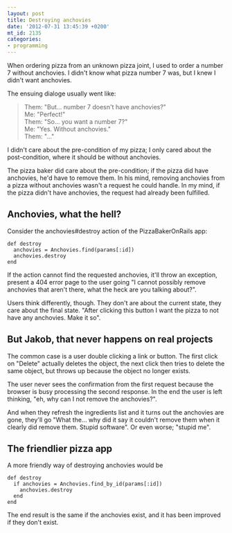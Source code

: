 ```yaml
---
layout: post
title: Destroying anchovies
date: '2012-07-31 13:45:39 +0200'
mt_id: 2135
categories:
- programming
---
```

When ordering pizza from an unknown pizza joint, I used to order a number 7 without anchovies. I didn't know what pizza number 7 was, but I knew I didn't want anchovies. 

The ensuing dialoge usually went like:

> Them: "But... number 7 doesn't have anchovies?"<br/>
> Me: "Perfect!"<br/>
> Them: "So... you want a number 7?"<br/>
> Me: "Yes. Without anchovies."<br/>
> Them: "..."<br/>

I didn't care about the pre-condition of my pizza; I only cared about the post-condition, where it should be without anchovies.

The pizza baker did care about the pre-condition; if the pizza did have anchovies, he'd have to remove them. In his mind, removing anchovies from a pizza without anchovies wasn't a request he could handle. In my mind, if the pizza didn't have anchovies, the request had already been fulfilled.

<!--more-->

## Anchovies, what the hell?

Consider the anchovies#destroy action of the PizzaBakerOnRails app:

    def destroy
      anchovies = Anchovies.find(params[:id])
      anchovies.destroy
    end

If the action cannot find the requested anchovies, it'll throw an exception, present a 404 error page to the user going "I cannot possibly remove anchovies that aren't there, what the heck are you talking about?".

Users think differently, though. They don't are about the current state, they care about the final state. "After clicking this button I want the pizza to not have any anchovies. Make it so".

## But Jakob, that never happens on real projects

The common case is a user double clicking a link or button. The first click on "Delete" actually deletes the object, the next click then tries to delete the same object, but throws up because the object no longer exists.

The user never sees the confirmation from the first request because the browser is busy processing the second response. In the end the user is left thinking, "eh, why can I not remove the anchovies?".

And when they refresh the ingredients list and it turns out the anchovies are gone, they'll go "What the... why did it say it couldn't remove them when it clearly did remove them. Stupid software". Or even worse; "stupid me".

## The friendlier pizza app

A more friendly way of destroying anchovies would be

    def destroy
      if anchovies = Anchovies.find_by_id(params[:id])
        anchovies.destroy
      end
    end

The end result is the same if the anchovies exist, and it has been improved if they don't exist.
